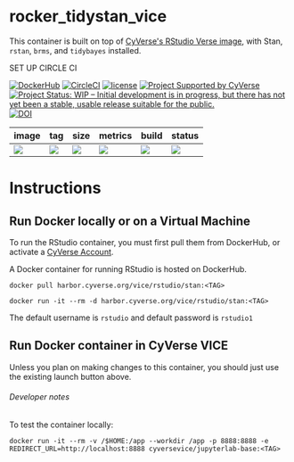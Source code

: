 # rocker_tidystan_vice

This container is built on top of [CyVerse's RStudio Verse image](https://github.com/cyverse-vice/rstudio-verse), with Stan, `rstan`, `brms`, and `tidybayes` installed.

SET UP CIRCLE CI
  
[![DockerHub](https://img.shields.io/badge/DockerHub-brightgreen.svg?style=popout&logo=Docker)](https://hub.docker.com/r/cyversevice/rstudio-base) [![CircleCI](https://circleci.com/gh/cyverse-vice/rstudio-base.svg?style=svg)](https://circleci.com/gh/cyverse-vice/<CONTAINER-NAME-HERE>) [![license](https://img.shields.io/badge/license-GPLv3-blue.svg)](https://opensource.org/licenses/GPL-3.0)  [![Project Supported by CyVerse](https://img.shields.io/badge/Supported%20by-CyVerse-blue.svg)](https://learning.cyverse.org/projects/vice/en/latest/)  [![Project Status: WIP – Initial development is in progress, but there has not yet been a stable, usable release suitable for the public.](https://www.repostatus.org/badges/latest/wip.svg)](https://www.repostatus.org/#wip) [![DOI](https://zenodo.org/badge/DOI/10.5281/zenodo.3246932.svg)](https://doi.org/10.5281/zenodo.3246932)

image | tag | size | metrics | build | status |  
----- | --- | ---- | ------- | ------|--------|
<a href="https://de.cyverse.org/de/?type=quick-launch&quick-launch-id=19f6a94b-71b6-4034-a7a5-40f7bea0b85b&app-id=75773c76-8ee1-11e9-907f-008cfa5ae621" target="_blank"><img src="https://de.cyverse.org/Powered-By-CyVerse-blue.svg"></a> | [![](https://images.microbadger.com/badges/version/cyversevice/<CONTAINER-NAME-HERE>.svg)](https://microbadger.com/images/cyversevice/<CONTAINER-NAME-HERE> "<TAG>") |  [![](https://images.microbadger.com/badges/image/cyversevice/<CONTAINER-NAME-HERE>.svg)](https://microbadger.com/images/cyversevice/<CONTAINER-NAME-HERE> "<TAG>") | [![](https://img.shields.io/docker/pulls/cyversevice/<CONTAINER-NAME-HERE>.svg)](https://hub.docker.com/r/cyversevice/<CONTAINER-NAME-HERE>)  |  [![](https://img.shields.io/docker/cloud/automated/cyversevice/<CONTAINER-NAME-HERE>.svg)](https://hub.docker.com/r/cyversevice/<CONTAINER-NAME-HERE>/builds) | [![](https://img.shields.io/docker/build/cyversevice/<CONTAINER-NAME-HERE>.svg)](https://cloud.docker.com/u/cyversevice/repository/docker/cyversevice/<CONTAINER-NAME-HERE>)



# Instructions

## Run Docker locally or on a Virtual Machine

To run the RStudio container, you must first pull them from DockerHub, or activate a [CyVerse Account](https://user.cyverse.org/services/mine).

A Docker container for running RStudio is hosted on DockerHub.

```
docker pull harbor.cyverse.org/vice/rstudio/stan:<TAG>
```

```
docker run -it --rm -d harbor.cyverse.org/vice/rstudio/stan:<TAG>
```

The default username is `rstudio` and default password is `rstudio1`

## Run Docker container in CyVerse VICE

Unless you plan on making changes to this container, you should just use the existing launch button above. 

###### Developer notes

To test the container locally:

```
docker run -it --rm -v /$HOME:/app --workdir /app -p 8888:8888 -e REDIRECT_URL=http://localhost:8888 cyversevice/jupyterlab-base:<TAG>
```
